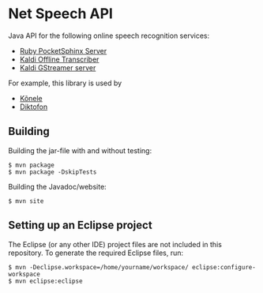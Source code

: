 Net Speech API
==============

Java API for the following online speech recognition services:

- [Ruby PocketSphinx Server](https://github.com/alumae/ruby-pocketsphinx-server)
- [Kaldi Offline Transcriber](https://github.com/alumae/kaldi-offline-transcriber)
- [Kaldi GStreamer server](https://github.com/alumae/kaldi-gstreamer-server)

For example, this library is used by

- [Kõnele](http://kaljurand.github.io/K6nele/)
- [Diktofon](https://github.com/Kaljurand/Diktofon)

Building
--------

Building the jar-file with and without testing:

	$ mvn package
	$ mvn package -DskipTests

Building the Javadoc/website:

	$ mvn site


Setting up an Eclipse project
-----------------------------

The Eclipse (or any other IDE) project files are not included in
this repository. To generate the required Eclipse files, run:

	$ mvn -Declipse.workspace=/home/yourname/workspace/ eclipse:configure-workspace
	$ mvn eclipse:eclipse
